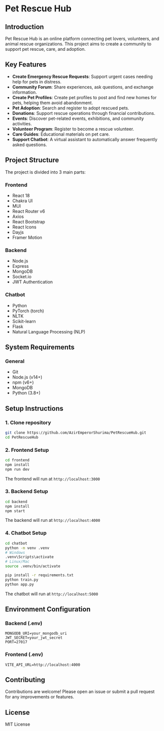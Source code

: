 # Pet Rescue Hub

## Introduction

Pet Rescue Hub is an online platform connecting pet lovers, volunteers, and animal rescue organizations. This project aims to create a community to support pet rescue, care, and adoption.

## Key Features

- **Create Emergency Rescue Requests**: Support urgent cases needing help for pets in distress.
- **Community Forum**: Share experiences, ask questions, and exchange information.
- **Create Pet Profiles**: Create pet profiles to post and find new homes for pets, helping them avoid abandonment.
- **Pet Adoption**: Search and register to adopt rescued pets.
- **Donations**: Support rescue operations through financial contributions.
- **Events**: Discover pet-related events, exhibitions, and community activities.
- **Volunteer Program**: Register to become a rescue volunteer.
- **Care Guides**: Educational materials on pet care.
- **Support Chatbot**: A virtual assistant to automatically answer frequently asked questions.

## Project Structure

The project is divided into 3 main parts:

### Frontend
- React 18
- Chakra UI
- MUI
- React Router v6
- Axios
- React Bootstrap
- React Icons
- Dayjs
- Framer Motion

### Backend
- Node.js
- Express
- MongoDB
- Socket.io
- JWT Authentication

### Chatbot
- Python
- PyTorch (torch)
- NLTK
- Scikit-learn
- Flask
- Natural Language Processing (NLP)

## System Requirements

### General
- Git
- Node.js (v14+)
- npm (v6+)
- MongoDB
- Python (3.8+)

## Setup Instructions

### 1. Clone repository
```bash
git clone https://github.com/AzirEmperorShurima/PetRescueHub.git
cd PetRescueHub
```

### 2. Frontend Setup
```bash
cd frontend
npm install
npm run dev
```
The frontend will run at `http://localhost:3000`

### 3. Backend Setup
```bash
cd backend
npm install
npm start
```
The backend will run at `http://localhost:4000`

### 4. Chatbot Setup
```bash
cd chatbot
python -m venv .venv
# Windows
.venv\Scripts\activate
# Linux/Mac
source .venv/bin/activate

pip install -r requirements.txt
python train.py
python app.py
```
The chatbot will run at `http://localhost:5000`

## Environment Configuration

### Backend (.env)
```
MONGODB_URI=your_mongodb_uri
JWT_SECRET=your_jwt_secret
PORT=27017
```

### Frontend (.env)
```
VITE_API_URL=http://localhost:4000
```

## Contributing

Contributions are welcome! Please open an issue or submit a pull request for any improvements or features.

## License

MIT License